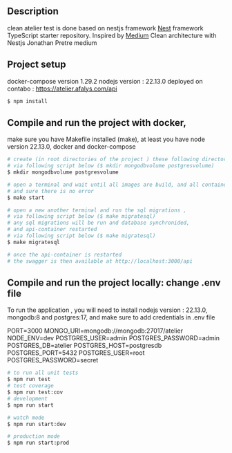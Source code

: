 

## Description
clean atelier test is done based on nestjs framework
[Nest](https://github.com/nestjs/nest) framework TypeScript starter repository.
Inspired by [Medium](https://medium.com/@jonathan.pretre91/clean-architecture-with-nestjs-e089cef65045) Clean architecture with Nestjs Jonathan Pretre medium


## Project setup
docker-compose version 1.29.2
nodejs version : 22.13.0
deployed on contabo : https://atelier.afalys.com/api
```bash
$ npm install
```


## Compile and run the project with docker, 
make sure you have Makefile installed (make), at least you have node version 22.13.0, docker and docker-compose
```bash
# create (in root directories of the project ) these following directories to persist postgres and mongodb data during the application run
# via following script below ($ mkdir mongodbvolume postgresvolume)
$ mkdir mongodbvolume postgresvolume

# open a terminal and wait until all images are build, and all containers started,
# and sure there is no error
$ make start

# open a new another terminal and run the sql migrations ,
# via following script below ($ make migratesql)
# any sql migrations will be run and database synchronided, 
# and api-container restarted
# via following script below ($ make migratesql)
$ make migratesql

# once the api-container is restarted 
# the swagger is then available at http://localhost:3000/api 

```
 

 ## Compile and run the project locally: change .env file
To run the application , you will need to install nodejs version : 22.13.0, mongodb:8 and postgres:17,
and make sure to  add credentials in .env file


PORT=3000
MONGO_URI=mongodb://mongodb:27017/atelier
NODE_ENV=dev
POSTGRES_USER=admin
POSTGRES_PASSWORD=admin
POSTGRES_DB=atelier
POSTGRES_HOST=postgresdb
POSTGRES_PORT=5432
POSTGRES_USER=root
POSTGRES_PASSWORD=secret

```bash
# to run all unit tests
$ npm run test
# test coverage
$ npm run test:cov
# development
$ npm run start

# watch mode
$ npm run start:dev

# production mode
$ npm run start:prod

```

 

 